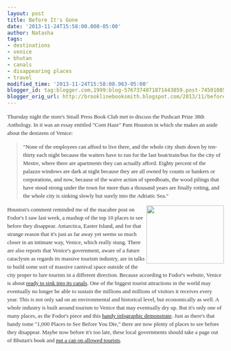 ```yaml
---
layout: post
title: Before It's Gone
date: '2013-11-24T15:58:00.000-05:00'
author: Natasha
tags:
- destinations
- venice
- bhutan
- canals
- disappearing places
- travel
modified_time: '2013-11-24T15:58:08.963-05:00'
blogger_id: tag:blogger.com,1999:blog-5767374071871443859.post-7450108584579130803
blogger_orig_url: http://brooklinebooksmith.blogspot.com/2013/11/before-its-gone.html
---
```


<div style="color: #333333; font-family: Georgia, 'Times New Roman', 'Bitstream Charter', Times, serif; font-size: 13px; line-height: 19px;">Thursday night the store's Small Press Book Club met to discuss the Pushcart Prize 38th Anthology. In it was an essay entitled "Corn Haze" Pam Houston in which she makes an aside about the denizens of Venice:</div><blockquote style="color: #333333; font-family: Georgia, 'Times New Roman', 'Bitstream Charter', Times, serif; font-size: 13px; line-height: 19px;">"None of the employees can afford to live there, and the whole city shuts down by ten-thirty each night because the waiters have to run for the last boat/train/bus for the city of Mestre, where there are apartments they can actually afford. Eighty percent of the palazzo windows are dark at night because they are all owned by counts or bankers or corporations, and now, because of the waive action of speedboats, the wood pilings that have stood strong under the town for more than a thousand years are finally rotting, and the whole city is sinking slowly but surely into the Adriatic Sea."</blockquote><div style="color: #333333; font-family: Georgia, 'Times New Roman', 'Bitstream Charter', Times, serif; font-size: 13px; line-height: 19px;"><img alt="" class=" wp-image-9687 alignright" data-mce-src="http://globecornerbookstore.com/blogs/wp-content/uploads/2013/11/venice-300x225.jpg" height="135" src="http://globecornerbookstore.com/blogs/wp-content/uploads/2013/11/venice-300x225.jpg" style="border: 0px; cursor: default; float: right;" title="venice" width="180" /></div><div style="color: #333333; font-family: Georgia, 'Times New Roman', 'Bitstream Charter', Times, serif; font-size: 13px; line-height: 19px;">Houston's comment reminded me of the macabre post on Fodor's I saw last week, a mashup of the top 10 places to see before they disappear. Antarctica, Easter Island, and for that strange reason that it's just as far away yet seems so much closer in an intimate way, Venice, which really stung. There are also reports that Venice's government, aware of a future cataclysm as regards its massive tourism industry, are in talks to build some sort of massive carnival space outside of the city proper to lure tourists in a different direction. Because according to Fodor's website, Venice is about&nbsp;<a data-mce-href="http://www.fodors.com/news/photos/10-places-to-see-before-theyre-gone#!1-intro" href="http://www.fodors.com/news/photos/10-places-to-see-before-theyre-gone#!1-intro" target="_blank">ready to sink into its canals</a>. One of the biggest tourist attractions in the world may eventually no longer be able to sustain the millions and millions of visitors it receives every year. This is not only sad on an environmental and historical level, but economically as well. A whole industry is built around tourism to Venice that may eventually dry up. But it's only one of many places, as the Fodor's piece and this&nbsp;<a data-mce-href="http://dailyinfographic.com/10-places-to-see-before-theyre-gone-infographic" href="http://dailyinfographic.com/10-places-to-see-before-theyre-gone-infographic" target="_blank">handy infographic demonstrate</a>. Just as there's that handy tome "1,000 Places to See Before You Die," there are now plenty of places to see before they disappear. Maybe now before it's too late, these local governments should take a page out of Bhutan's book and&nbsp;<a data-mce-href="http://en.wikipedia.org/wiki/Tourism_in_Bhutan" href="http://en.wikipedia.org/wiki/Tourism_in_Bhutan" target="_blank">put a cap on allowed tourists</a>.</div>